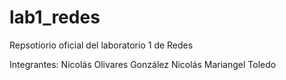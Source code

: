# lab1_redes
Repsotiorio oficial del laboratorio 1 de Redes


Integrantes:
	Nicolás Olivares González
	Nicolás Mariangel Toledo

